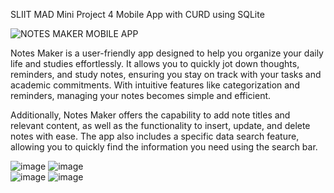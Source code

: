 SLIIT MAD Mini Project 4 Mobile App with CURD using SQLite

![NOTES MAKER MOBILE APP](https://github.com/JahanRazh/Notes-Maker_Mobile_App/assets/121393192/689c9904-9b76-4f0c-ac44-a73f9fdf6bcf)


Notes Maker is a user-friendly app designed to help you organize your daily life and studies effortlessly. It allows you to quickly jot down thoughts, reminders, and study notes, ensuring you stay on track with your tasks and academic commitments. With intuitive features like categorization and reminders, managing your notes becomes simple and efficient.

Additionally, Notes Maker offers the capability to add note titles and relevant content, as well as the functionality to insert, update, and delete notes with ease. The app also includes a specific data search feature, allowing you to quickly find the information you need using the search bar.


![image](https://github.com/JahanRazh/Notes-Maker_Mobile_App/assets/121393192/6f13d027-3e41-44c2-a663-d799d52be0e3)
![image](https://github.com/JahanRazh/Notes-Maker_Mobile_App/assets/121393192/569a29d4-9780-473c-a43a-9174100ce39b)<br>
![image](https://github.com/JahanRazh/Notes-Maker_Mobile_App/assets/121393192/4f7bede7-1d18-4f79-8000-c7785eafcdd7)
![image](https://github.com/JahanRazh/Notes-Maker_Mobile_App/assets/121393192/b0729956-9b06-4883-be03-f8a1cf0555e0)


